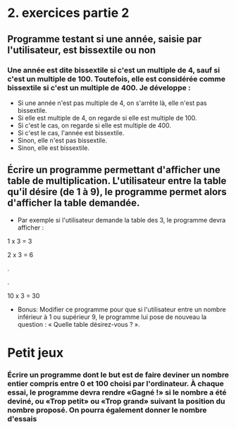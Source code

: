 # 2. exercices partie 2

##  Programme testant si une année, saisie par l'utilisateur, est bissextile ou non

### Une année est dite bissextile si c'est un multiple de 4, sauf si c'est un multiple de 100. Toutefois, elle est considérée   comme bissextile si c'est un multiple de 400. Je développe :

* Si une année n'est pas multiple de 4, on s'arrête là, elle n'est pas bissextile.
* Si elle est multiple de 4, on regarde si elle est multiple de 100.
* Si c'est le cas, on regarde si elle est multiple de 400.
* Si c'est le cas, l'année est bissextile.
* Sinon, elle n'est pas bissextile.
* Sinon, elle est bissextile.

## Écrire un programme permettant d'afficher une table de multiplication. L'utilisateur entre la table qu'il désire (de 1 à 9), le  programme permet alors d'afficher la table demandée.

* Par exemple si l'utilisateur demande la table des 3, le programme devra afficher :

1 x 3 = 3

2 x 3 = 6

.

.

10 x 3 = 30

* Bonus: Modifier ce programme pour que si l'utilisateur entre un nombre inférieur à 1 ou supérieur 9, le programme lui pose de      nouveau la question : « Quelle table désirez-vous ? ».

# Petit jeux

### Écrire un programme dont le but est de faire deviner un nombre entier compris entre 0 et 100 choisi par l'ordinateur. À chaque essai, le programme devra rendre «Gagné !» si le nombre a été deviné, ou «Trop petit» ou «Trop grand» suivant la position du nombre proposé. On pourra également donner le nombre d'essais


